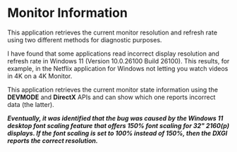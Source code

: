 # Monitor Information
This application retrieves the current monitor resolution and refresh rate using two different methods for diagnostic purposes.

I have found that some applications read incorrect display resolution and refresh rate in Windows 11 (Version	10.0.26100 Build 26100).
This results, for example, in the Netflix application for Windows not letting you watch videos in 4K on a 4K Monitor.

This application retrieves the current monitor state information using the **DEVMODE** and **DirectX** APIs and can show which one reports incorrect data (the latter).


**_Eventually, it was identified that the bug was caused by the Windows 11 desktop font scaling feature that offers 150% font scaling for 32" 2160(p) displays. If the font scaling is set to 100% instead of 150%, then the DXGI reports the correct resolution._**
